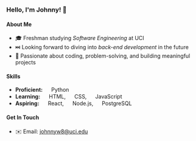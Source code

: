 <!---
- 👋 Hi, I’m @johwuy
- 👀 I’m interested in ...
- 🌱 I’m currently learning ...
- 💞️ I’m looking to collaborate on ...
- 📫 How to reach me ...


johwuy/johwuy is a ✨ special ✨ repository because its `README.md` (this file) appears on your GitHub profile.
You can click the Preview link to take a look at your changes.
--->

### Hello, I'm Johnny! 👋

#### About Me
- 🎓 Freshman studying *Software Engineering* at UCI
- ⏭️ Looking forward to diving into *back-end development* in the future
- 🚀 Passionate about coding, problem-solving, and building meaningful projects

#### Skills
- **Proficient:** <img src="https://cdn.jsdelivr.net/gh/devicons/devicon/icons/python/python-original.svg" height=15px style="vertical-align: middle"/> Python
- **Learning:** <img src="https://cdn.jsdelivr.net/gh/devicons/devicon/icons/html5/html5-original.svg" height=15px style="vertical-align: middle"/> HTML, 
<img src="https://cdn.jsdelivr.net/gh/devicons/devicon/icons/css3/css3-original.svg" height=15px style="vertical-align: middle"/> CSS, 
<img src="https://cdn.jsdelivr.net/gh/devicons/devicon/icons/javascript/javascript-original.svg" height=15px style="vertical-align: middle"/> JavaScript
- **Aspiring:** <img src="https://cdn.jsdelivr.net/gh/devicons/devicon/icons/react/react-original.svg" height=15px style="vertical-align: middle"/> React, 
<img src="https://cdn.jsdelivr.net/gh/devicons/devicon/icons/nodejs/nodejs-original.svg" height=15px style="vertical-align: middle"/> Node.js, 
<img src="https://cdn.jsdelivr.net/gh/devicons/devicon/icons/postgresql/postgresql-original.svg" height=15px style="vertical-align: middle"/> PostgreSQL

#### Get In Touch
- ✉️ Email: [johnnyw8@uci.edu](mailto:johnnyw8@uci.edu)

